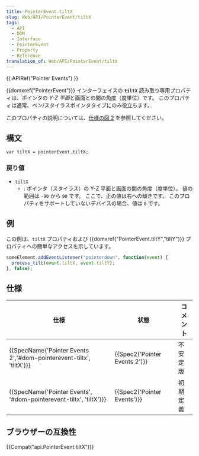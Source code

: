 ```yaml
---
title: PointerEvent.tiltX
slug: Web/API/PointerEvent/tiltX
tags:
  - API
  - DOM
  - Interface
  - PointerEvent
  - Property
  - Reference
translation_of: Web/API/PointerEvent/tiltX
---
```

{{ APIRef("Pointer Events") }}

{{domxref("PointerEvent")}} インターフェイスの **`tiltX`** 読み取り専用プロパティは、ポインタの *Y-Z 平面*と画面との間の角度（度単位）です。 このプロパティは通常、ペン/スタイラスポインタタイプにのみ役立ちます。

このプロパティの説明については、[仕様の図 2](https://w3c.github.io/pointerevents/#dom-pointerevent-tiltx) を参照してください。

## 構文

    var tiltX = pointerEvent.tiltX;

### 戻り値

- `tiltX`
  - : ポインタ（スタイラス）の Y-Z 平面と画面の間の角度（度単位）。 値の範囲は `-90` から `90` です。 ここで、正の値は右への傾きです。 このプロパティをサポートしていないデバイスの場合、値は `0` です。

## 例

この例は、`tiltX` プロパティおよび {{domxref("PointerEvent.tiltY","tiltY")}} プロパティへの簡単なアクセスを示しています。

```js
someElement.addEventListener("pointerdown", function(event) {
  process_tilt(event.tiltX, event.tiltY);
}, false);
```

## 仕様

| 仕様                                                                                     | 状態                                     | コメント |
| ---------------------------------------------------------------------------------------- | ---------------------------------------- | -------- |
| {{SpecName('Pointer Events 2','#dom-pointerevent-tiltx', 'tiltX')}} | {{Spec2('Pointer Events 2')}} | 不安定版 |
| {{SpecName('Pointer Events', '#dom-pointerevent-tiltx', 'tiltX')}} | {{Spec2('Pointer Events')}}     | 初期定義 |

## ブラウザーの互換性

{{Compat("api.PointerEvent.tiltX")}}
